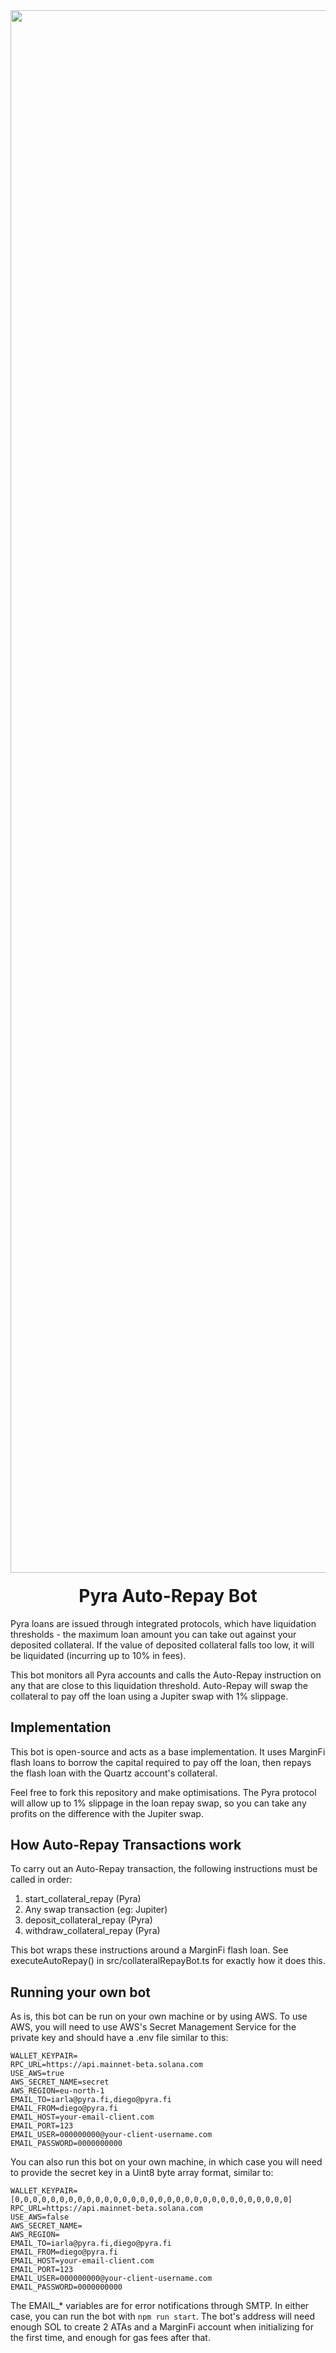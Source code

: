 <div align="center">
  <img width="2500" alt="Pyra" src="https://pyra.fi/open-graph.jpg" />

  <h1 style="margin-top:20px;">Pyra Auto-Repay Bot</h1>
</div>

Pyra loans are issued through integrated protocols, which have liquidation thresholds - the maximum loan amount you can take out against your deposited collateral. If the value of deposited collateral falls too low, it will be liquidated (incurring up to 10% in fees).

This bot monitors all Pyra accounts and calls the Auto-Repay instruction on any that are close to this liquidation threshold. Auto-Repay will swap the collateral to pay off the loan using a Jupiter swap with 1% slippage.

## Implementation

This bot is open-source and acts as a base implementation. It uses MarginFi flash loans to borrow the capital required to pay off the loan, then repays the flash loan with the Quartz account's collateral.

Feel free to fork this repository and make optimisations. The Pyra protocol will allow up to 1% slippage in the loan repay swap, so you can take any profits on the difference with the Jupiter swap.

## How Auto-Repay Transactions work

To carry out an Auto-Repay transaction, the following instructions must be called in order:

1. start_collateral_repay (Pyra)
2. Any swap transaction (eg: Jupiter)
3. deposit_collateral_repay (Pyra)
4. withdraw_collateral_repay (Pyra)

This bot wraps these instructions around a MarginFi flash loan. See executeAutoRepay() in src/collateralRepayBot.ts for exactly how it does this.

## Running your own bot

As is, this bot can be run on your own machine or by using AWS. To use AWS, you will need to use AWS's Secret Management Service for the private key and should have a .env file similar to this:

```
WALLET_KEYPAIR=
RPC_URL=https://api.mainnet-beta.solana.com 
USE_AWS=true
AWS_SECRET_NAME=secret
AWS_REGION=eu-north-1
EMAIL_TO=iarla@pyra.fi,diego@pyra.fi
EMAIL_FROM=diego@pyra.fi
EMAIL_HOST=your-email-client.com
EMAIL_PORT=123
EMAIL_USER=000000000@your-client-username.com
EMAIL_PASSWORD=0000000000
```

You can also run this bot on your own machine, in which case you will need to provide the secret key in a Uint8 byte array format, similar to:

```
WALLET_KEYPAIR=[0,0,0,0,0,0,0,0,0,0,0,0,0,0,0,0,0,0,0,0,0,0,0,0,0,0,0,0,0,0,0]
RPC_URL=https://api.mainnet-beta.solana.com 
USE_AWS=false
AWS_SECRET_NAME=
AWS_REGION=
EMAIL_TO=iarla@pyra.fi,diego@pyra.fi
EMAIL_FROM=diego@pyra.fi
EMAIL_HOST=your-email-client.com
EMAIL_PORT=123
EMAIL_USER=000000000@your-client-username.com
EMAIL_PASSWORD=0000000000
```

The EMAIL_* variables are for error notifications through SMTP. In either case, you can run the bot with `npm run start`. The bot's address will need enough SOL to create 2 ATAs and a MarginFi account when initializing for the first time, and enough for gas fees after that.
